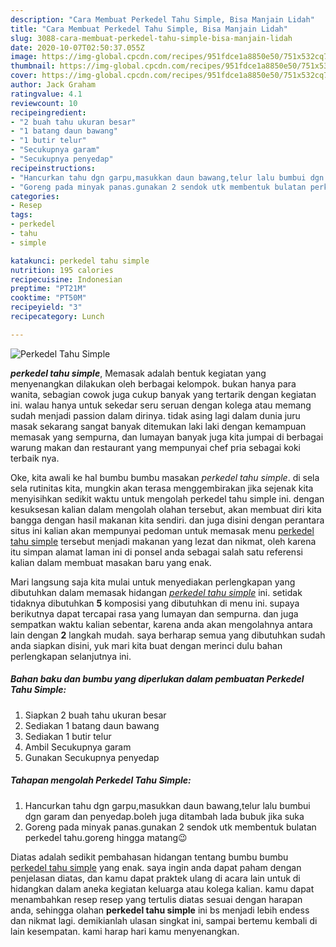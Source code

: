 ```yaml
---
description: "Cara Membuat Perkedel Tahu Simple, Bisa Manjain Lidah"
title: "Cara Membuat Perkedel Tahu Simple, Bisa Manjain Lidah"
slug: 3088-cara-membuat-perkedel-tahu-simple-bisa-manjain-lidah
date: 2020-10-07T02:50:37.055Z
image: https://img-global.cpcdn.com/recipes/951fdce1a8850e50/751x532cq70/perkedel-tahu-simple-foto-resep-utama.jpg
thumbnail: https://img-global.cpcdn.com/recipes/951fdce1a8850e50/751x532cq70/perkedel-tahu-simple-foto-resep-utama.jpg
cover: https://img-global.cpcdn.com/recipes/951fdce1a8850e50/751x532cq70/perkedel-tahu-simple-foto-resep-utama.jpg
author: Jack Graham
ratingvalue: 4.1
reviewcount: 10
recipeingredient:
- "2 buah tahu ukuran besar"
- "1 batang daun bawang"
- "1 butir telur"
- "Secukupnya garam"
- "Secukupnya penyedap"
recipeinstructions:
- "Hancurkan tahu dgn garpu,masukkan daun bawang,telur lalu bumbui dgn garam dan penyedap.boleh juga ditambah lada bubuk jika suka"
- "Goreng pada minyak panas.gunakan 2 sendok utk membentuk bulatan perkedel tahu.goreng hingga matang😉"
categories:
- Resep
tags:
- perkedel
- tahu
- simple

katakunci: perkedel tahu simple 
nutrition: 195 calories
recipecuisine: Indonesian
preptime: "PT21M"
cooktime: "PT50M"
recipeyield: "3"
recipecategory: Lunch

---
```



![Perkedel Tahu Simple](https://img-global.cpcdn.com/recipes/951fdce1a8850e50/751x532cq70/perkedel-tahu-simple-foto-resep-utama.jpg)

<b><i>perkedel tahu simple</i></b>, Memasak adalah bentuk kegiatan yang menyenangkan dilakukan oleh berbagai kelompok. bukan hanya para wanita, sebagian cowok juga cukup banyak yang tertarik dengan kegiatan ini. walau hanya untuk sekedar seru seruan dengan kolega atau memang sudah menjadi passion dalam dirinya. tidak asing lagi dalam dunia juru masak sekarang sangat banyak ditemukan laki laki dengan kemampuan memasak yang sempurna, dan lumayan banyak juga kita jumpai di berbagai warung makan dan restaurant yang mempunyai chef pria sebagai koki terbaik nya.



Oke, kita awali ke hal bumbu bumbu masakan <i>perkedel tahu simple</i>. di sela sela rutinitas kita, mungkin akan terasa menggembirakan jika sejenak kita menyisihkan sedikit waktu untuk mengolah perkedel tahu simple ini. dengan kesuksesan kalian dalam mengolah olahan tersebut, akan membuat diri kita bangga dengan hasil makanan kita sendiri. dan juga disini dengan perantara situs ini kalian akan mempunyai pedoman untuk memasak menu <u>perkedel tahu simple</u> tersebut menjadi makanan yang lezat dan nikmat, oleh karena itu simpan alamat laman ini di ponsel anda sebagai salah satu referensi kalian dalam membuat masakan baru yang enak.


Mari langsung saja kita mulai untuk menyediakan perlengkapan yang dibutuhkan dalam memasak hidangan <u><i>perkedel tahu simple</i></u> ini. setidak tidaknya dibutuhkan <b>5</b> komposisi yang dibutuhkan di menu ini. supaya berikutnya dapat tercapai rasa yang lumayan dan sempurna. dan juga sempatkan waktu kalian sebentar, karena anda akan mengolahnya antara lain dengan <b>2</b> langkah mudah. saya berharap semua yang dibutuhkan sudah anda siapkan disini, yuk mari kita buat dengan merinci dulu bahan perlengkapan selanjutnya ini.

<!--inarticleads1-->

##### Bahan baku dan bumbu yang diperlukan dalam pembuatan Perkedel Tahu Simple:

1. Siapkan 2 buah tahu ukuran besar
1. Sediakan 1 batang daun bawang
1. Sediakan 1 butir telur
1. Ambil Secukupnya garam
1. Gunakan Secukupnya penyedap




<!--inarticleads2-->

##### Tahapan mengolah Perkedel Tahu Simple:

1. Hancurkan tahu dgn garpu,masukkan daun bawang,telur lalu bumbui dgn garam dan penyedap.boleh juga ditambah lada bubuk jika suka
1. Goreng pada minyak panas.gunakan 2 sendok utk membentuk bulatan perkedel tahu.goreng hingga matang😉




Diatas adalah sedikit pembahasan hidangan tentang bumbu bumbu <u>perkedel tahu simple</u> yang enak. saya ingin anda dapat paham dengan penjelasan diatas, dan kamu dapat praktek ulang di acara lain untuk di hidangkan dalam aneka kegiatan keluarga atau kolega kalian. kamu dapat menambahkan resep resep yang tertulis diatas sesuai dengan harapan anda, sehingga olahan <b>perkedel tahu simple</b> ini bs menjadi lebih endess dan nikmat lagi. demikianlah ulasan singkat ini, sampai bertemu kembali di lain kesempatan. kami harap hari kamu menyenangkan.
